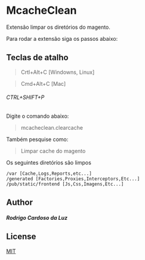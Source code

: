 # McacheClean
Extensão limpar os diretórios do magento.

Para rodar a extensão siga os passos abaixo:

## Teclas de atalho
> Crtl+Alt+C [Windowns, Linux]

> Cmd+Alt+C [Mac]

###### CTRL+SHIFT+P

Digite o comando abaixo:

> mcacheclean.clearcache

Também pesquise como:

> Limpar cache do magento

Os seguintes diretórios são limpos 
``` http
/var [Cache,Logs,Reports,etc...]
/generated [Factories,Proxies,Interceptors,Etc...]
/pub/static/frontend [Js,Css,Imagens,Etc...]
```
## Author
##### Rodrigo Cardoso da Luz

## License
[MIT](https://choosealicense.com/licenses/mit/)